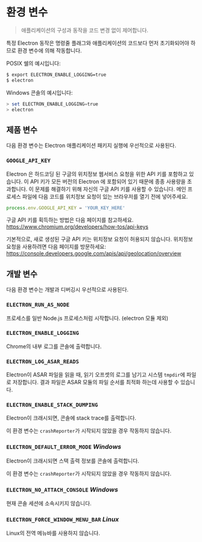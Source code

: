 # 환경 변수

> 애플리케이션의 구성과 동작을 코드 변경 없이 제어합니다.

특정 Electron 동작은 명령줄 플래그와 애플리케이션의 코드보다 먼저 초기화되어야 하므로
환경 변수에 의해 작동합니다.

POSIX 쉘의 예시입니다:

```bash
$ export ELECTRON_ENABLE_LOGGING=true
$ electron
```

Windows 콘솔의 예시입니다:

```powershell
> set ELECTRON_ENABLE_LOGGING=true
> electron
```

## 제품 변수

다음 환경 변수는 Electron 애플리케이션 패키지 실행에 우선적으로 사용된다.

### `GOOGLE_API_KEY`

Electron 은 하드코딩 된 구글의 위치정보 웹서비스 요청을 위한 API 키를 포함하고
있습니다. 이 API 키가 모든 버전의 Electron 에 포함되어 있기 때문에 종종
사용량을 초과합니다. 이 문제를 해결하기 위해 자신의 구글 API 키를 사용할 수
있습니다. 메인 프로세스 파일에 다음 코드를 위치정보 요청이 있는 브라우저를 열기
전에 넣어주세요.

```javascript
process.env.GOOGLE_API_KEY = 'YOUR_KEY_HERE'
```

구글 API 키를 획득하는 방법은 다음 페이지를 참고하세요.
https://www.chromium.org/developers/how-tos/api-keys

기본적으로, 새로 생성된 구글 API 키는 위치정보 요청이 허용되지 않습니다.
위치정보 요청을 사용하려면 다음 페이지를 방문하세요:
https://console.developers.google.com/apis/api/geolocation/overview

## 개발 변수

다음 환경 변수는 개발과 디버깅시 우선적으로 사용된다.

### `ELECTRON_RUN_AS_NODE`

프로세스를 일반 Node.js 프로세스처럼 시작합니다. (electron 모듈 제외)

### `ELECTRON_ENABLE_LOGGING`

Chrome의 내부 로그를 콘솔에 출력합니다.

### `ELECTRON_LOG_ASAR_READS`

Electron이 ASAR 파일을 읽을 때, 읽기 오프셋의 로그를 남기고 시스템 `tmpdir`에 파일로
저장합니다. 결과 파일은 ASAR 모듈의 파일 순서를 최적화 하는데 사용할 수 있습니다.

### `ELECTRON_ENABLE_STACK_DUMPING`

Electron이 크래시되면, 콘솔에 stack trace를 출력합니다.

이 환경 변수는 `crashReporter`가 시작되지 않았을 경우 작동하지 않습니다.

### `ELECTRON_DEFAULT_ERROR_MODE` _Windows_

Electron이 크래시되면 스택 출력 정보를 콘솔에 출력합니다.

이 환경 변수는 `crashReporter`가 시작되지 않았을 경우 작동하지 않습니다.

### `ELECTRON_NO_ATTACH_CONSOLE` _Windows_

현재 콘솔 세션에 소속시키지 않습니다.

### `ELECTRON_FORCE_WINDOW_MENU_BAR` _Linux_

Linux의 전역 메뉴바를 사용하지 않습니다.
